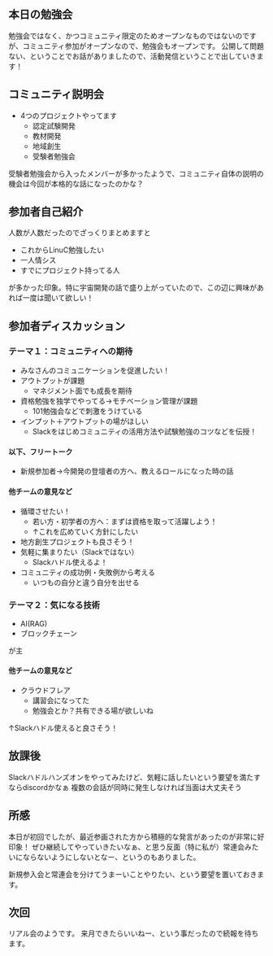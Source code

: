## 本日の勉強会
勉強会ではなく、かつコミュニティ限定のためオープンなものではないのですが、コミュニティ参加がオープンなので、勉強会もオープンです。
公開して問題ない、ということでお話がありましたので、活動発信ということで出していきます！

## コミュニティ説明会
- 4つのプロジェクトやってます
  - 認定試験開発
  - 教材開発
  - 地域創生
  - 受験者勉強会

受験者勉強会から入ったメンバーが多かったようで、コミュニティ自体の説明の機会は今回が本格的な話になったのかな？

## 参加者自己紹介
人数が人数だったのでざっくりまとめますと

- これからLinuC勉強したい
- 一人情シス
- すでにプロジェクト持ってる人

が多かった印象。特に宇宙開発の話で盛り上がっていたので、この辺に興味があれば一度は聞いて欲しい！

## 参加者ディスカッション
### テーマ１：コミュニティへの期待
- みなさんのコミュニケーションを促進したい！
- アウトプットが課題
  - マネジメント面でも成長を期待
- 資格勉強を独学でやってる→モチベーション管理が課題
  - 101勉強会などで刺激をうけている
- インプット＋アウトプットの場がほしい
  - Slackをはじめコミュニティの活用方法や試験勉強のコツなどを伝授！

#### 以下、フリートーク
- 新規参加者→今開発の登壇者の方へ、教えるロールになった時の話

#### 他チームの意見など
- 循環させたい！
  - 若い方・初学者の方へ：まずは資格を取って活躍しよう！
  - ↑これを広めていく方針にしたい
- 地方創生プロジェクトも良さそう！
- 気軽に集まりたい（Slackではない）
  - Slackハドル使えるよ！
- コミュニティの成功例・失敗例から考える
  - いつもの自分と違う自分を出せる

### テーマ２：気になる技術
- AI(RAG)
- ブロックチェーン

が主

#### 他チームの意見など
- クラウドフレア
  - 講習会になってた
  - 勉強会とか？共有できる場が欲しいね

↑Slackハドル使えると良さそう！

## 放課後
Slackハドルハンズオンをやってみたけど、気軽に話したいという要望を満たすならdiscordかなぁ
複数の会話が同時に発生しなければ当面は大丈夫そう

## 所感
本日が初回でしたが、最近参画された方から積極的な発言があったのが非常に好印象！
ぜひ継続してやっていきたいなぁ、と思う反面（特に私が）常連会みたいにならないようにしないとなー、というのもありました。

新規参入会と常連会を分けてうまーいことやりたい、という要望を置いておきます。

## 次回
リアル会のようです。
来月できたらいいねー、という事だったので続報を待ちます。
